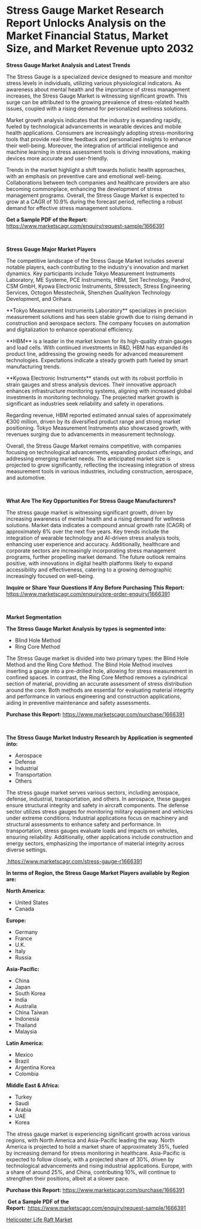 <p><h1>Stress Gauge Market Research Report Unlocks Analysis on the Market Financial Status, Market Size, and Market Revenue upto 2032</h1></p><p><strong>Stress Gauge Market Analysis and Latest Trends</strong></p>
<p><p>The Stress Gauge is a specialized device designed to measure and monitor stress levels in individuals, utilizing various physiological indicators. As awareness about mental health and the importance of stress management increases, the Stress Gauge Market is witnessing significant growth. This surge can be attributed to the growing prevalence of stress-related health issues, coupled with a rising demand for personalized wellness solutions.</p><p>Market growth analysis indicates that the industry is expanding rapidly, fueled by technological advancements in wearable devices and mobile health applications. Consumers are increasingly adopting stress-monitoring tools that provide real-time feedback and personalized insights to enhance their well-being. Moreover, the integration of artificial intelligence and machine learning in stress assessment tools is driving innovations, making devices more accurate and user-friendly.</p><p>Trends in the market highlight a shift towards holistic health approaches, with an emphasis on preventive care and emotional well-being. Collaborations between tech companies and healthcare providers are also becoming commonplace, enhancing the development of stress management programs. Overall, the Stress Gauge Market is expected to grow at a CAGR of 10.9% during the forecast period, reflecting a robust demand for effective stress management solutions.</p></p>
<p><strong>Get a Sample PDF of the Report:&nbsp;</strong> <a href="https://www.marketscagr.com/enquiry/request-sample/1666391?utm_campaign=2524&utm_medium=2&utm_source=Github&utm_content=ia&utm_term=23022025&utm_id=stress-gauge">https://www.marketscagr.com/enquiry/request-sample/1666391</a></p>
<p>&nbsp;</p>
<p><strong>Stress Gauge Major Market Players</strong></p>
<p><p>The competitive landscape of the Stress Gauge Market includes several notable players, each contributing to the industry's innovation and market dynamics. Key participants include Tokyo Measurement Instruments Laboratory, ME Systeme, PCE Instruments, HBM, Sint Technology, Pandrol, CSM GmbH, Kyowa Electronic Instruments, Stresstech, Stress Engineering Services, Octogon Messtechnik, Shenzhen Qualitykon Technology Development, and Orihara.</p><p>**Tokyo Measurement Instruments Laboratory** specializes in precision measurement solutions and has seen stable growth due to rising demand in construction and aerospace sectors. The company focuses on automation and digitalization to enhance operational efficiency.</p><p>**HBM** is a leader in the market known for its high-quality strain gauges and load cells. With continued investments in R&D, HBM has expanded its product line, addressing the growing needs for advanced measurement technologies. Expectations indicate a steady growth path fueled by smart manufacturing trends.</p><p>**Kyowa Electronic Instruments** stands out with its robust portfolio in strain gauges and stress analysis devices. Their innovative approach enhances infrastructure monitoring systems, aligning with increased global investments in monitoring technology. The projected market growth is significant as industries seek reliability and safety in operations.</p><p>Regarding revenue, HBM reported estimated annual sales of approximately €300 million, driven by its diversified product range and strong market positioning. Tokyo Measurement Instruments also showcased growth, with revenues surging due to advancements in measurement technology.</p><p>Overall, the Stress Gauge Market remains competitive, with companies focusing on technological advancements, expanding product offerings, and addressing emerging market needs. The anticipated market size is projected to grow significantly, reflecting the increasing integration of stress measurement tools in various industries, including construction, aerospace, and automotive.</p></p>
<p>&nbsp;</p>
<p><strong>What Are The Key Opportunities For Stress Gauge Manufacturers?</strong></p>
<p><p>The stress gauge market is witnessing significant growth, driven by increasing awareness of mental health and a rising demand for wellness solutions. Market data indicates a compound annual growth rate (CAGR) of approximately 6% over the next five years. Key trends include the integration of wearable technology and AI-driven stress analysis tools, enhancing user experience and accuracy. Additionally, healthcare and corporate sectors are increasingly incorporating stress management programs, further propelling market demand. The future outlook remains positive, with innovations in digital health platforms likely to expand accessibility and effectiveness, catering to a growing demographic increasingly focused on well-being.</p></p>
<p><strong>Inquire or Share Your Questions If Any Before Purchasing This Report:</strong> <a href="https://www.marketscagr.com/enquiry/pre-order-enquiry/1666391?utm_campaign=2524&utm_medium=2&utm_source=Github&utm_content=ia&utm_term=23022025&utm_id=stress-gauge">https://www.marketscagr.com/enquiry/pre-order-enquiry/1666391</a></p>
<p>&nbsp;</p>
<p><strong>Market Segmentation</strong></p>
<p><strong>The Stress Gauge Market Analysis by types is segmented into:</strong></p>
<p><ul><li>Blind Hole Method</li><li>Ring Core Method</li></ul></p>
<p><p>The Stress Gauge market is divided into two primary types: the Blind Hole Method and the Ring Core Method. The Blind Hole Method involves inserting a gauge into a pre-drilled hole, allowing for stress measurement in confined spaces. In contrast, the Ring Core Method removes a cylindrical section of material, providing an accurate assessment of stress distribution around the core. Both methods are essential for evaluating material integrity and performance in various engineering and construction applications, aiding in preventive maintenance and safety assessments.</p></p>
<p><strong>Purchase this Report:&nbsp;</strong><a href="https://www.marketscagr.com/purchase/1666391?utm_campaign=2524&utm_medium=2&utm_source=Github&utm_content=ia&utm_term=23022025&utm_id=stress-gauge">https://www.marketscagr.com/purchase/1666391</a></p>
<p>&nbsp;</p>
<p><strong>The Stress Gauge Market Industry Research by Application is segmented into:</strong></p>
<p><ul><li>Aerospace</li><li>Defense</li><li>Industrial</li><li>Transportation</li><li>Others</li></ul></p>
<p><p>The stress gauge market serves various sectors, including aerospace, defense, industrial, transportation, and others. In aerospace, these gauges ensure structural integrity and safety in aircraft components. The defense sector utilizes stress gauges for monitoring military equipment and vehicles under extreme conditions. Industrial applications focus on machinery and structural assessments to enhance safety and performance. In transportation, stress gauges evaluate loads and impacts on vehicles, ensuring reliability. Additionally, other applications include construction and energy sectors, emphasizing the importance of material integrity across diverse settings.</p></p>
<p><a href="https://www.marketscagr.com/stress-gauge-r1666391?utm_campaign=2524&utm_medium=2&utm_source=Github&utm_content=ia&utm_term=23022025&utm_id=stress-gauge">&nbsp;https://www.marketscagr.com/stress-gauge-r1666391</a></p>
<p><strong>In terms of Region, the Stress Gauge Market Players available by Region are:</strong></p>
<p>
    <p> <strong> North America: </strong>
        <ul>
            <li>United States</li>
            <li>Canada</li>
        </ul>
        </p> 
    <p> <strong> Europe: </strong>
        <ul>
            <li>Germany</li>
            <li>France</li>
            <li>U.K.</li>
            <li>Italy</li>
            <li>Russia</li>
        </ul>
        </p> 
    <p> <strong> Asia-Pacific: </strong>
        <ul>
            <li>China</li>
            <li>Japan</li>
            <li>South Korea</li>
            <li>India</li>
            <li>Australia</li>
            <li>China Taiwan</li>
            <li>Indonesia</li>
            <li>Thailand</li>
            <li>Malaysia</li>
        </ul>
        </p> 
    <p> <strong> Latin America: </strong>
        <ul>
            <li>Mexico</li>
            <li>Brazil</li>
            <li>Argentina Korea</li>
            <li>Colombia</li>
        </ul>
        </p> 
    <p> <strong> Middle East & Africa: </strong>
        <ul>
            <li>Turkey</li>
            <li>Saudi</li>
            <li>Arabia</li>
            <li>UAE</li>
            <li>Korea</li>
        </ul>
    </p>
    </p>
<p><p>The stress gauge market is experiencing significant growth across various regions, with North America and Asia-Pacific leading the way. North America is projected to hold a market share of approximately 35%, fueled by increasing demand for stress monitoring in healthcare. Asia-Pacific is expected to follow closely, with a projected share of 30%, driven by technological advancements and rising industrial applications. Europe, with a share of around 25%, and China, contributing 10%, will continue to strengthen their positions, albeit at a slower pace.</p></p>
<p><strong>Purchase this Report: </strong><a href="https://www.marketscagr.com/purchase/1666391?utm_campaign=2524&utm_medium=2&utm_source=Github&utm_content=ia&utm_term=23022025&utm_id=stress-gauge">https://www.marketscagr.com/purchase/1666391</a></p>
<p>&nbsp;<strong>Get a Sample PDF of the Report:&nbsp;&nbsp;</strong><a href="https://www.marketscagr.com/enquiry/request-sample/1666391?utm_campaign=2524&utm_medium=2&utm_source=Github&utm_content=ia&utm_term=23022025&utm_id=stress-gauge">https://www.marketscagr.com/enquiry/request-sample/1666391</a></p>
<p><strong></strong></p>
<p><p><a href="https://github.com/lashaunm5st/Market-Research-Report-List-1/blob/main/helicopter-life-raft-market.md?utm_campaign=2524&utm_medium=2&utm_source=Github&utm_content=ia&utm_term=23022025&utm_id=stress-gauge">Helicopter Life Raft Market</a></p></p>